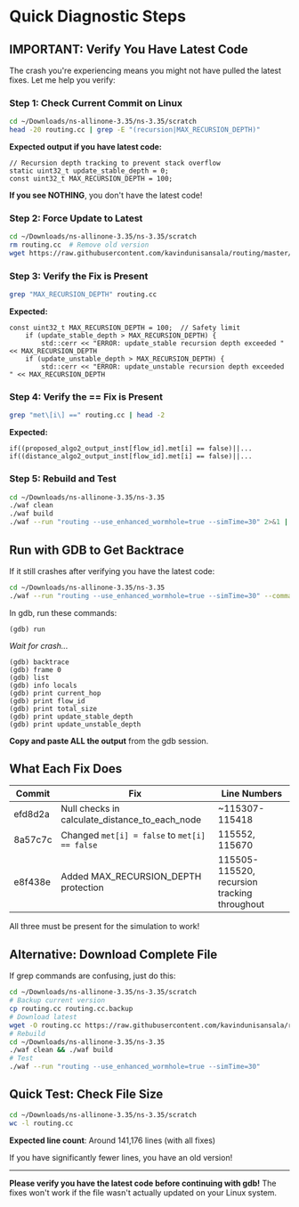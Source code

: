 # Quick Diagnostic Steps

## IMPORTANT: Verify You Have Latest Code

The crash you're experiencing means you might not have pulled the latest fixes. Let me help you verify:

### Step 1: Check Current Commit on Linux

```bash
cd ~/Downloads/ns-allinone-3.35/ns-3.35/scratch
head -20 routing.cc | grep -E "(recursion|MAX_RECURSION_DEPTH)"
```

**Expected output if you have latest code:**
```
// Recursion depth tracking to prevent stack overflow
static uint32_t update_stable_depth = 0;
const uint32_t MAX_RECURSION_DEPTH = 100;
```

**If you see NOTHING**, you don't have the latest code!

### Step 2: Force Update to Latest

```bash
cd ~/Downloads/ns-allinone-3.35/ns-3.35/scratch
rm routing.cc  # Remove old version
wget https://raw.githubusercontent.com/kavindunisansala/routing/master/routing.cc
```

### Step 3: Verify the Fix is Present

```bash
grep "MAX_RECURSION_DEPTH" routing.cc
```

**Expected:**
```
const uint32_t MAX_RECURSION_DEPTH = 100;  // Safety limit
    if (update_stable_depth > MAX_RECURSION_DEPTH) {
        std::cerr << "ERROR: update_stable recursion depth exceeded " << MAX_RECURSION_DEPTH
    if (update_unstable_depth > MAX_RECURSION_DEPTH) {
        std::cerr << "ERROR: update_unstable recursion depth exceeded " << MAX_RECURSION_DEPTH
```

### Step 4: Verify the == Fix is Present

```bash
grep "met\[i\] ==" routing.cc | head -2
```

**Expected:**
```
if((proposed_algo2_output_inst[flow_id].met[i] == false)||...
if((distance_algo2_output_inst[flow_id].met[i] == false)||...
```

### Step 5: Rebuild and Test

```bash
cd ~/Downloads/ns-allinone-3.35/ns-3.35
./waf clean
./waf build
./waf --run "routing --use_enhanced_wormhole=true --simTime=30" 2>&1 | tee test-latest.log
```

## Run with GDB to Get Backtrace

If it still crashes after verifying you have the latest code:

```bash
cd ~/Downloads/ns-allinone-3.35/ns-3.35
./waf --run "routing --use_enhanced_wormhole=true --simTime=30" --command-template="gdb --args %s"
```

In gdb, run these commands:

```gdb
(gdb) run
```

*Wait for crash...*

```gdb
(gdb) backtrace
(gdb) frame 0
(gdb) list
(gdb) info locals
(gdb) print current_hop
(gdb) print flow_id
(gdb) print total_size
(gdb) print update_stable_depth
(gdb) print update_unstable_depth
```

**Copy and paste ALL the output** from the gdb session.

## What Each Fix Does

| Commit | Fix | Line Numbers |
|--------|-----|--------------|
| efd8d2a | Null checks in calculate_distance_to_each_node | ~115307-115418 |
| 8a57c7c | Changed `met[i] = false` to `met[i] == false` | 115552, 115670 |
| e8f438e | Added MAX_RECURSION_DEPTH protection | 115505-115520, recursion tracking throughout |

All three must be present for the simulation to work!

## Alternative: Download Complete File

If grep commands are confusing, just do this:

```bash
cd ~/Downloads/ns-allinone-3.35/ns-3.35/scratch
# Backup current version
cp routing.cc routing.cc.backup
# Download latest
wget -O routing.cc https://raw.githubusercontent.com/kavindunisansala/routing/e8f438e/routing.cc
# Rebuild
cd ~/Downloads/ns-allinone-3.35/ns-3.35
./waf clean && ./waf build
# Test
./waf --run "routing --use_enhanced_wormhole=true --simTime=30"
```

## Quick Test: Check File Size

```bash
cd ~/Downloads/ns-allinone-3.35/ns-3.35/scratch
wc -l routing.cc
```

**Expected line count**: Around 141,176 lines (with all fixes)

If you have significantly fewer lines, you have an old version!

---

**Please verify you have the latest code before continuing with gdb!** The fixes won't work if the file wasn't actually updated on your Linux system.
